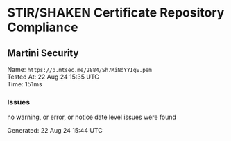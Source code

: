 # STIR/SHAKEN Certificate Repository Compliance

## Martini Security

Name: `https://p.mtsec.me/2884/Sh7MiNdYYIqE.pem`\
Tested At: 22 Aug 24 15:35 UTC\
Time: 151ms

### Issues

no warning, or error, or notice date level issues were found

Generated: 22 Aug 24 15:44 UTC